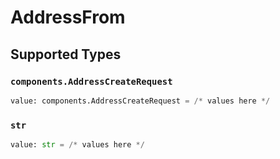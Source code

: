 # AddressFrom


## Supported Types

### `components.AddressCreateRequest`

```python
value: components.AddressCreateRequest = /* values here */
```

### `str`

```python
value: str = /* values here */
```

